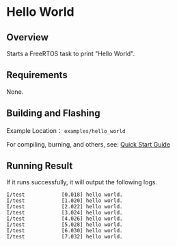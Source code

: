 # Hello World

## Overview

Starts a FreeRTOS task to print "Hello World".

## Requirements

None.

## Building and Flashing

Example Location： `examples/hello_world`

For compiling, burning, and others, see: [Quick Start Guide](https://doc.winnermicro.net/w800/en/latest/get_started/index.html)

## Running Result

If it runs successfully, it will output the following logs.

```
I/test            [0.018] hello world.
I/test            [1.020] hello world.
I/test            [2.022] hello world.
I/test            [3.024] hello world.
I/test            [4.026] hello world.
I/test            [5.028] hello world.
I/test            [6.030] hello world.
I/test            [7.032] hello world.
```